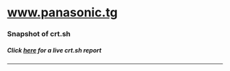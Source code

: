 # www.panasonic.tg
### Snapshot of crt.sh
##### Click [here](https://crt.sh/?q=BFDBFB8CC2E7076C7D36D8E91F4911984D812F8C185940358D7BBC5FAE9CE6EC) for a live crt.sh report

---
